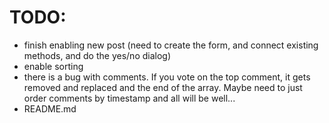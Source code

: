 # TODO:

- finish enabling new post (need to create the form, and connect existing methods, and do the yes/no dialog)
- enable sorting
- there is a bug with comments. If you vote on the top comment, it gets removed and replaced and the end of the array. Maybe need to just order comments by timestamp and all will be well...
- README.md
